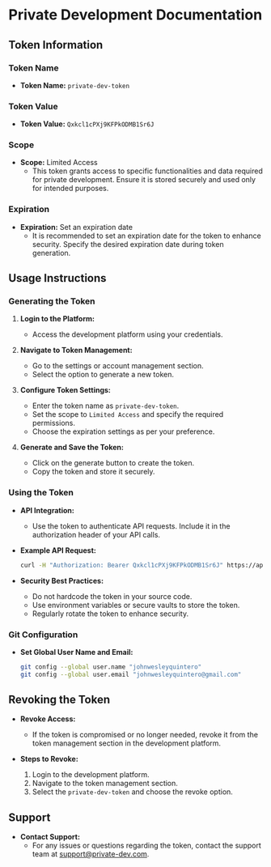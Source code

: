 # Private Development Documentation

## Token Information

### Token Name

- **Token Name:** `private-dev-token`

### Token Value

- **Token Value:** `Qxkcl1cPXj9KFPkODMB1Sr6J`

### Scope

- **Scope:** Limited Access
  - This token grants access to specific functionalities and data required for private development. Ensure it is stored securely and used only for intended purposes.

### Expiration

- **Expiration:** Set an expiration date
  - It is recommended to set an expiration date for the token to enhance security. Specify the desired expiration date during token generation.

## Usage Instructions

### Generating the Token

1. **Login to the Platform:**
   - Access the development platform using your credentials.

2. **Navigate to Token Management:**
   - Go to the settings or account management section.
   - Select the option to generate a new token.

3. **Configure Token Settings:**
   - Enter the token name as `private-dev-token`.
   - Set the scope to `Limited Access` and specify the required permissions.
   - Choose the expiration settings as per your preference.

4. **Generate and Save the Token:**
   - Click on the generate button to create the token.
   - Copy the token and store it securely.

### Using the Token

- **API Integration:**
  - Use the token to authenticate API requests. Include it in the authorization header of your API calls.

- **Example API Request:**

  ```bash
  curl -H "Authorization: Bearer Qxkcl1cPXj9KFPkODMB1Sr6J" https://api.private-dev.com/endpoint
  ```

- **Security Best Practices:**
  - Do not hardcode the token in your source code.
  - Use environment variables or secure vaults to store the token.
  - Regularly rotate the token to enhance security.

### Git Configuration

- **Set Global User Name and Email:**

  ```bash
  git config --global user.name "johnwesleyquintero"
  git config --global user.email "johnwesleyquintero@gmail.com"
  ```

## Revoking the Token

- **Revoke Access:**
  - If the token is compromised or no longer needed, revoke it from the token management section in the development platform.

- **Steps to Revoke:**
  1. Login to the development platform.
  2. Navigate to the token management section.
  3. Select the `private-dev-token` and choose the revoke option.

## Support

- **Contact Support:**
  - For any issues or questions regarding the token, contact the support team at <support@private-dev.com>.

